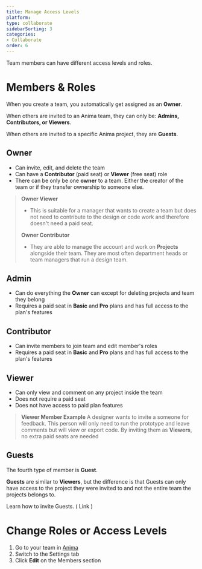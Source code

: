 ```yaml
---
title: Manage Access Levels
platform: 
type: collaborate
sidebarSorting: 3
categories: 
- Collaborate
order: 6
---
```

Team members can have different access levels and roles.

# Members & Roles


When you create a team, you automatically get assigned as an **Owner**.

When others are invited to an Anima team, they can only be: **Admins, Contributors, or Viewers**.

When others are invited to a specific Anima project, they are **Guests**.
 

## **Owner**

-  Can invite, edit, and delete the team
-  Can have a **Contributor** (paid seat) or **Viewer** (free seat) role
-  There can be only be one **owner** to a team. Either the creator of the team or if they transfer ownership to someone else.

>**Owner Viewer**
>- This is suitable for a manager that wants to create a team but does not need to contribute to the design or code work and therefore doesn't need a paid seat.
>
>**Owner Contributor** 
>- They are able to manage the account and work on **Projects** alongside their team. They are most often department heads or team managers that run a design team.


 ## **Admin** 
 - Can do everything the **Owner** can except for deleting projects and team they belong
 - Requires a paid seat in **Basic** and **Pro** plans and has full access to the plan's features

## **Contributor** 
- Can invite members to join team and edit member's roles
- Requires a paid seat in **Basic** and **Pro** plans and has full access to the plan's features

 ## **Viewer** 
- Can only view and comment on any project inside the team
- Does not require a paid seat 
- Does not have access to paid plan features

>**Viewer Member Example**
> A designer wants to invite a someone for feedback. This person will only need to run the prototype and leave comments but will view or export code. By inviting them as **Viewers**, no extra paid seats are needed

## Guests
The fourth type of member is **Guest**.

**Guests** are similar to **Viewers**, but the difference is that Guests can only have access to the project they were invited to and not the entire team the projects belongs to.

Learn how to invite Guests. ( Link ) 


# Change Roles or Access Levels

1.  Go to your team in [Anima](https://projects.animaapp.com)
2.  Switch to the Settings tab
3.  Click **Edit** on the Members section
